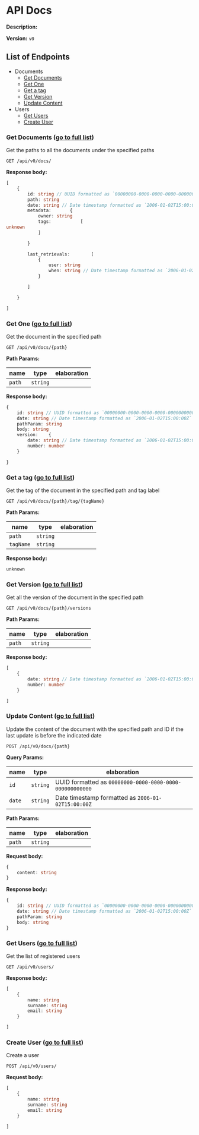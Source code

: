 # API Docs

**Description:** 

**Version:** `v0`

<h2 id='list-of-endpoints'>List of Endpoints</h2>

* Documents
  * [Get Documents](#documents-get-documents)
  * [Get One](#documents-get-one)
  * [Get a tag](#documents-get-a-tag)
  * [Get Version](#documents-get-version)
  * [Update Content](#documents-update-content)
* Users
  * [Get Users](#users-get-users)
  * [Create User](#users-create-user)

<h3 id='documents-get-documents'>Get Documents (<a href='#list-of-endpoints'>go to full list</a>)</h3>

Get the paths to all the documents under the specified paths

`GET /api/v0/docs/`

**Response body:**

```typescript
[
	{
		id: string // UUID formatted as `00000000-0000-0000-0000-000000000000`
		path: string
		date: string // Date timestamp formatted as `2006-01-02T15:00:00Z`
		metadata: 		{
			owner: string
			tags: 			[
unknown
			]

		}

		last_retrievals: 		[
			{
				user: string
				when: string // Date timestamp formatted as `2006-01-02T15:00:00Z`
			}

		]

	}

]

```

<h3 id='documents-get-one'>Get One (<a href='#list-of-endpoints'>go to full list</a>)</h3>

Get the document in the specified path

`GET /api/v0/docs/{path}`

**Path Params:**

| name | type | elaboration |
|---|---|---|
| `path` | `string` |  |

**Response body:**

```typescript
{
	id: string // UUID formatted as `00000000-0000-0000-0000-000000000000`
	date: string // Date timestamp formatted as `2006-01-02T15:00:00Z`
	pathParam: string
	body: string
	version: 	{
		date: string // Date timestamp formatted as `2006-01-02T15:00:00Z`
		number: number
	}

}

```

<h3 id='documents-get-a-tag'>Get a tag (<a href='#list-of-endpoints'>go to full list</a>)</h3>

Get the tag of the document in the specified path and tag label 

`GET /api/v0/docs/{path}/tag/{tagName}`

**Path Params:**

| name | type | elaboration |
|---|---|---|
| `path` | `string` |  |
| `tagName` | `string` |  |

**Response body:**

```typescript
unknown
```

<h3 id='documents-get-version'>Get Version (<a href='#list-of-endpoints'>go to full list</a>)</h3>

Get all the version of the document in the specified path

`GET /api/v0/docs/{path}/versions`

**Path Params:**

| name | type | elaboration |
|---|---|---|
| `path` | `string` |  |

**Response body:**

```typescript
[
	{
		date: string // Date timestamp formatted as `2006-01-02T15:00:00Z`
		number: number
	}

]

```

<h3 id='documents-update-content'>Update Content (<a href='#list-of-endpoints'>go to full list</a>)</h3>

Update the content of the document with the specified path and ID if the last update is before the indicated date

`POST /api/v0/docs/{path}`

**Query Params:**

| name | type | elaboration |
|---|---|---|
| `id` | `string` | UUID formatted as `00000000-0000-0000-0000-000000000000` |
| `date` | `string` | Date timestamp formatted as `2006-01-02T15:00:00Z` |

**Path Params:**

| name | type | elaboration |
|---|---|---|
| `path` | `string` |  |

**Request body:**

```typescript
{
	content: string
}

```

**Response body:**

```typescript
{
	id: string // UUID formatted as `00000000-0000-0000-0000-000000000000`
	date: string // Date timestamp formatted as `2006-01-02T15:00:00Z`
	pathParam: string
	body: string
}

```

<h3 id='users-get-users'>Get Users (<a href='#list-of-endpoints'>go to full list</a>)</h3>

Get the list of registered users

`GET /api/v0/users/`

**Response body:**

```typescript
[
	{
		name: string
		surname: string
		email: string
	}

]

```

<h3 id='users-create-user'>Create User (<a href='#list-of-endpoints'>go to full list</a>)</h3>

Create a user

`POST /api/v0/users/`

**Request body:**

```typescript
[
	{
		name: string
		surname: string
		email: string
	}

]

```

